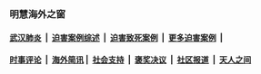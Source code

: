 
### 明慧海外之窗

####  [武汉肺炎](indexes/365.md?t=06292200) &nbsp;|&nbsp;  [迫害案例综述](indexes/328.md?t=06292200) &nbsp;|&nbsp; [迫害致死案例](indexes/277.md?t=06292200)  &nbsp;|&nbsp; [更多迫害案例](indexes/81.md?t=06292200)  &nbsp;|&nbsp; 
####  [时事评论](indexes/19.md?t=06292200) &nbsp;|&nbsp; [海外简讯](indexes/245.md?t=06292200)&nbsp;|&nbsp;  [社会支持](indexes/140.md?t=06292200) &nbsp;|&nbsp; [褒奖决议](indexes/282.md?t=06292200) &nbsp;|&nbsp; [社区报道](indexes/91.md?t=06292200)  &nbsp;|&nbsp; [天人之间](indexes/78.md?t=06292200) 

